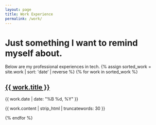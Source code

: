 ```yaml
---
layout: page
title: Work Experience
permalink: /work/
---
```


# Just something I want to remind myself about.

Below are my professional experiences in tech.
{% assign sorted_work = site.work | sort: 'date' | reverse %}
{% for work in sorted_work %}

  <h2><a href="{{ site.baseurl }}{{ work.url }}">{{ work.title }}</a></h2>
  <p>{{ work.date | date: "%B %d, %Y" }}</p>
  <p>{{ work.content | strip_html | truncatewords: 30 }}</p>
{% endfor %}

